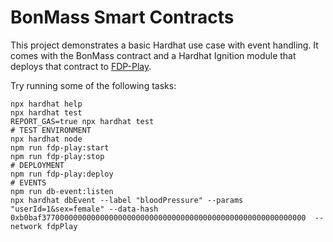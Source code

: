 # BonMass Smart Contracts

This project demonstrates a basic Hardhat use case with event handling. 
It comes with the BonMass contract and a Hardhat Ignition module that deploys that contract to [FDP-Play](https://github.com/fairDataSociety/fdp-play).

Try running some of the following tasks:

```shell
npx hardhat help
npx hardhat test
REPORT_GAS=true npx hardhat test
# TEST ENVIRONMENT
npx hardhat node
npm run fdp-play:start
npm run fdp-play:stop
# DEPLOYMENT
npm run fdp-play:deploy
# EVENTS
npm run db-event:listen
npx hardhat dbEvent --label "bloodPressure" --params "userId=1&sex=female" --data-hash 0xb0baf37700000000000000000000000000000000000000000000000000000000  --network fdpPlay
```
